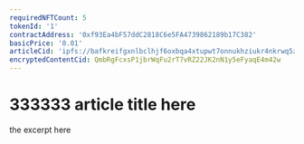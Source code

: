 ```yaml
---
requiredNFTCount: 5
tokenId: '1'
contractAddress: '0xf93Ea4bF57ddC2818C6e5FA4739862189b17C382'
basicPrice: '0.01'
articleCid: 'ipfs://bafkreifgxnlbclhjf6oxbqa4xtupwt7onnukhziukr4nkrwq5zlcdnwyyy'
encryptedContentCid: QmbRgFcxsP1jbrWqFu2rT7vRZ22JK2nN1y5eFyaqE4m42w
---
```


# 333333 article title here

the excerpt here

